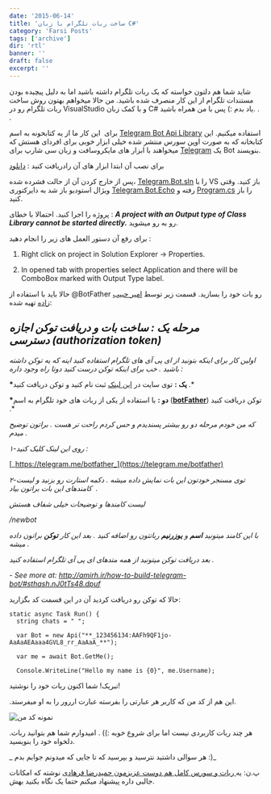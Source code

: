 ```yaml
---
date: '2015-06-14'
title: 'ساخت ربات تلگرام با زبان C#'
category: 'Farsi Posts'
tags: ['archive']
dir: 'rtl'
banner: ''
draft: false
excerpt: ''
---
```


شاید شما هم دلتون خواسته که یک ربات تلگرام داشته باشید اما به دلیل پیچیده بودن مستندات تلگرام از این کار منصرف شده باشید. من حالا میخواهم بهتون روش ساخت ربات تلگرام رو در VisualStudio و با کمک زبان C# یاد بدم :) پس با من همراه باشید. . .

برای  این کار ما از یه کتابخونه به اسم [Telegram Bot Api Library](https://github.com/MrRoundRobin/telegram.bot) استفاده میکنیم. این کتابخانه که به صورت اوپن سورس منتشر شده خیلی ابزار خوبی برای افردای هستش که میخواهند با ابزار های مایکروسافت و زبان سی شارپ برای [Telegram](https://blog.ir/panel/mehrad77/post_edit/elegram.org) یک Bot بنویسند.

برای نصب آن ابتدا ابزار های آن رادریافت کنید : [دانلود](https://github.com/MrRoundRobin/telegram.bot/archive/master.zip 'دانلود سلوشن این ابزار')

پس از خارج کردن آن از حالت فشرده شده، [Telegram.Bot.sln](https://github.com/MrRoundRobin/telegram.bot/blob/master/Telegram.Bot.sln 'Telegram.Bot.sln') را با VS باز کنید. وقتی ویژال استودیو باز شد به دایرکتوری [Telegram.Bot.Echo](https://github.com/MrRoundRobin/telegram.bot/tree/master/Telegram.Bot.Echo 'Telegram.Bot.Echo') رفته و [Program.cs](https://github.com/MrRoundRobin/telegram.bot/blob/master/Telegram.Bot.Echo/Program.cs 'Program.cs') را باز کنید.

پروژه را اجرا کنید. احتمالا با خطای : **_A project with an Output type of Class Library cannot be started directly._** رو به رو میشوید.

برای رفع آن دستور العمل های زیر را انجام دهید :

1.  Right click on project in Solution Explorer -> Properties.

2.  In opened tab with properties select Application and there will be ComboBox marked with Output Type label.

حالا باید با استفاده از @BotFather رو بات خود را بسازید. قسمت زیر توسط [امیر حبیب زاده](http://amirh.ir/how-to-build-telegram-bot/) تهیه شده:

## _مرحله یک : ساخت بات و دریافت توکن اجازه دسترسی (authorization token)_

_اولین کار برای اینکه بتونید از ای پی آی های تلگرام استفاده کنید اینه که یه توکن داشته باشید . خب برای اینکه توکن درست کنید دوتا راه وجود داره :_

**\*یک :** توی سایت در [این لینک](https://my.telegram.org/) ثبت نام کنید و توکن دریافت کنید .\*

**\*دو :** با استفاده از یکی از ربات های خود تلگرام به اسم (**[botFather](https://telegram.me/botfather 'telegram botFather')**) توکن دریافت کنید .\*

_که من خودم مرحله دو رو بیشتر پسندیدم و حس کردم راحت تر هست . براتون توضیح میدم ._

_۱-روی این لینک کلیک کنید :_

[_https://telegram.me/botfather_](https://telegram.me/botfather)

_۲-توی مسنجر خودتون این بات نمایش داده میشه . دکمه استارت رو بزنید و لیست کامندهای این بات براتون بیاد  ._

_لیست کامندها و توضیحات خیلی شفاف هستش_

_/newbot_

_با این کامند میتونید **اسم** و **یوزرنیم** رباتتون رو اضافه کنید . بعد این کار **توکن** براتون داده میشه ._

_بعد دریافت توکن میتونید از همه متدهای ای پی آی تلگرام استفاده کنید ._

_- See more at: <http://amirh.ir/how-to-build-telegram-bot/#sthash.nJ0tTs48.dpuf>_

حالا که توکن رو دریافت کردید آن در این قسمت کد بگزارید:

```
static async Task Run() {
  string chats = " ";

  var Bot = new Api("**_123456134:AAFh9QF1jo-AaAaAEAaaa4GVL8_rr_AaAaA_**");

  var me = await Bot.GetMe();

  Console.WriteLine("Hello my name is {0}", me.Username);
```

تبریک! شما اکنون ربات خود را نوشتید!

.این هم از کد من که کاربر هر عبارتی را بفرسته عبارت اررور را به او میفرستد.

![نمونه کد من](/assets/archive-blogir/Captnnure.png)

.هر چند ربات کاربردی نیست اما برای شروع خوبه :)) . امیدوارم شما هم بتوانید ربات دلخواه خود را بنویسید.

_ هر سوالی داشتید نترسید و بپرسید که تا جایی که میدونم جوابم بدم :)_

پ.ن: یه[ ربات و سورس کامل هم دوست عزیزمون حمیدرضا فرهادی](http://pm-buzz.rzb.ir/thread/645) نوشته که امکانات جالبی داره پیشنهاد میکنم حتما یک نگاه بکنید بهش.
